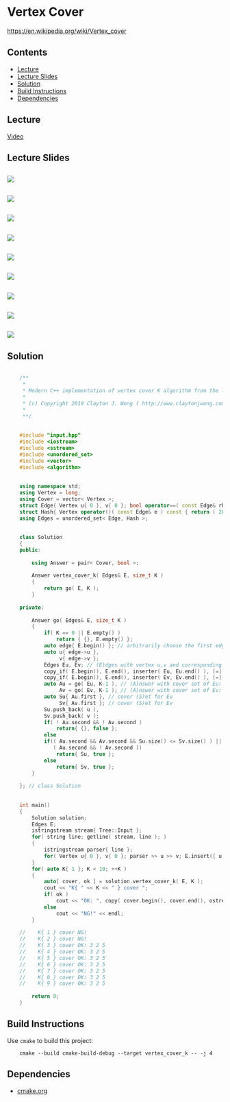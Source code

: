 # Vertex Cover
https://en.wikipedia.org/wiki/Vertex_cover

## Contents
* [Lecture](#lecture)
* [Lecture Slides](#lecture-slides)
* [Solution](#solution)
* [Build Instructions](#build-instructions)
* [Dependencies](#dependencies)

## Lecture
[Video](https://www.coursera.org/lecture/algorithms-npcomplete/the-vertex-cover-problem-fxmkY)

## Lecture Slides
![](https://github.com/claytonjwong/Algorithms-Stanford/blob/master/course4/vertex_cover_k/documentation/cover_01.png)
---
![](https://github.com/claytonjwong/Algorithms-Stanford/blob/master/course4/vertex_cover_k/documentation/cover_02.png)
---
![](https://github.com/claytonjwong/Algorithms-Stanford/blob/master/course4/vertex_cover_k/documentation/cover_03.png)
---
![](https://github.com/claytonjwong/Algorithms-Stanford/blob/master/course4/vertex_cover_k/documentation/cover_04.png)
---
![](https://github.com/claytonjwong/Algorithms-Stanford/blob/master/course4/vertex_cover_k/documentation/cover_05.png)
---
![](https://github.com/claytonjwong/Algorithms-Stanford/blob/master/course4/vertex_cover_k/documentation/cover_06.png)
---
![](https://github.com/claytonjwong/Algorithms-Stanford/blob/master/course4/vertex_cover_k/documentation/cover_07.png)
---
![](https://github.com/claytonjwong/Algorithms-Stanford/blob/master/course4/vertex_cover_k/documentation/cover_08.png)
---
![](https://github.com/claytonjwong/Algorithms-Stanford/blob/master/course4/vertex_cover_k/documentation/cover_09.png)
---


## Solution
```cpp

    /**
     *
     * Modern C++ implementation of vertex cover K algorithm from the lecture
     *
     * (c) Copyright 2019 Clayton J. Wong ( http://www.claytonjwong.com )
     *
     **/
    
    
    #include "input.hpp"
    #include <iostream>
    #include <sstream>
    #include <unordered_set>
    #include <vector>
    #include <algorithm>
    
    
    using namespace std;
    using Vertex = long;
    using Cover = vector< Vertex >;
    struct Edge{ Vertex u{ 0 }, v{ 0 }; bool operator==( const Edge& rhs ) const { return u == rhs.u && v == rhs.v; } };
    struct Hash{ Vertex operator()( const Edge& e ) const { return ( 20001 * e.u ) + e.v; } };
    using Edges = unordered_set< Edge, Hash >;
    
    
    class Solution
    {
    public:
    
        using Answer = pair< Cover, bool >;
    
        Answer vertex_cover_k( Edges& E, size_t K )
        {
            return go( E, K );
        }
    
    private:
    
        Answer go( Edges& E, size_t K )
        {
            if( K == 0 || E.empty() )
                return { {}, E.empty() };
            auto edge{ E.begin() }; // arbitrarily choose the first edge in (E)dges
            auto u{ edge->u },
                 v{ edge->v };
            Edges Eu, Ev; // (E)dges with vertex u,v and corresponding incident edges removed
            copy_if( E.begin(), E.end(), inserter( Eu, Eu.end() ), [=]( auto& e ){ return u != e.u && u != e.v; });
            copy_if( E.begin(), E.end(), inserter( Ev, Ev.end() ), [=]( auto& e ){ return v != e.u && v != e.v; });
            auto Au = go( Eu, K-1 ), // (A)nswer with cover set of Eu: (E)dges with vertex u and u's incident edges removed
                 Av = go( Ev, K-1 ); // (A)nswer with cover set of Ev: (E)dges with vertex v and v's incident edges removed
            auto Su{ Au.first }, // cover (S)et for Eu
                 Sv{ Av.first }; // cover (S)et for Ev
            Su.push_back( u ),
            Sv.push_back( v );
            if( ! Au.second && ! Av.second )
                return{ {}, false };
            else
            if(( Au.second && Av.second && Su.size() <= Sv.size() ) || // if both valid, arbitrarily return Su ( unless size Su > Sv )
               ( Au.second && ! Av.second ))
                return{ Su, true };
            else
                return{ Sv, true };
        }
    
    }; // class Solution
    
    
    int main()
    {
        Solution solution;
        Edges E;
        istringstream stream{ Tree::Input };
        for( string line; getline( stream, line ); )
        {
            istringstream parser{ line };
            for( Vertex u{ 0 }, v{ 0 }; parser >> u >> v; E.insert({ u,v }) );
        }
        for( auto K{ 1 }; K < 10; ++K )
        {
            auto[ cover, ok ] = solution.vertex_cover_k( E, K );
            cout << "K{ " << K << " } cover ";
            if( ok )
                cout << "OK: ", copy( cover.begin(), cover.end(), ostream_iterator< Vertex >( cout, " " ) ), cout << endl;
            else
                cout << "NG!" << endl;
        }
    
    //    K{ 1 } cover NG!
    //    K{ 2 } cover NG!
    //    K{ 3 } cover OK: 3 2 5
    //    K{ 4 } cover OK: 3 2 5
    //    K{ 5 } cover OK: 3 2 5
    //    K{ 6 } cover OK: 3 2 5
    //    K{ 7 } cover OK: 3 2 5
    //    K{ 8 } cover OK: 3 2 5
    //    K{ 9 } cover OK: 3 2 5
    
        return 0;
    }

```

## Build Instructions
Use ```cmake``` to build this project:

```
    cmake --build cmake-build-debug --target vertex_cover_k -- -j 4
```

## Dependencies
* [cmake.org](https://cmake.org)
